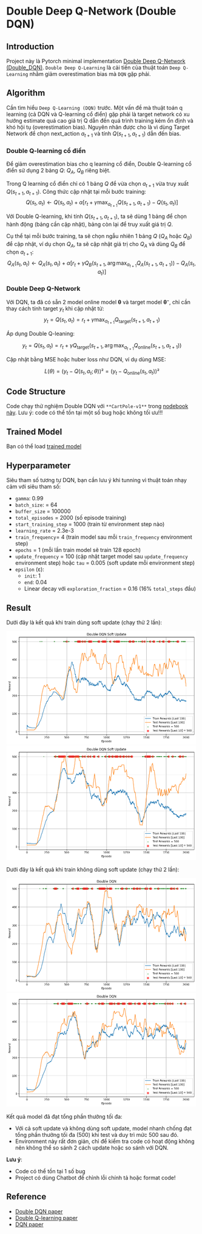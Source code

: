 # Double Deep Q-Network (Double DQN)

## Introduction

Project này là Pytorch minimal implementation [Double Deep Q-Network (Double_DQN)](https://arxiv.org/pdf/1509.06461). `Double Deep Q-Learning` là cải tiến của thuật toán `Deep Q-Learning` nhằm giảm overestimation bias mà `DQN` gặp phải.

## Algorithm

Cần tìm hiểu `Deep Q-Learning (DQN)` trước. Một vấn đề mà thuật toán q learning (cả DQN và Q-learning cổ điển) gặp phải là target network có xu hướng estimate quá cao giá trị Q dẫn đến quá trình training kém ổn định và khó hội tụ (overestimation bias). Nguyên nhân được cho là vì dùng Target Network để chọn next_action $a_{t+1}$ và tính $Q(s_{t+1}, a_{t+1})$ dẫn đến bias.

### Double Q-learning cổ điển
Để giảm overestimation bias cho q learning cổ điển, Double Q-learning cổ điển sử dụng 2 bảng $Q$: $Q_A$, $Q_B$ riêng biệt. 

Trong Q learning cổ điển chỉ có 1 bảng $Q$ để vừa chọn $a_{t+1}$ vừa truy xuất $Q(s_{t+1}, a_{t+1})$. Công thức cập nhật tại mỗi bước training:
$$
Q(s_t, a_t) \leftarrow Q(s_t, a_t) + \alpha \left[ r_t + \gamma \max_{a_{t+1}} Q(s_{t+1}, a_{t+1}) - Q(s_t, a_t) \right]
$$

Với Double Q-learning, khi tính $Q(s_{t+1}, a_{t+1})$, ta sẽ dùng 1 bảng để chọn hành động (bảng cần cập nhật), bảng còn lại để truy xuất giá trị $Q$.

Cụ thể tại mỗi bước training, ta sẽ chọn ngẫu nhiên 1 bảng $Q$ ($Q_A$ hoặc $Q_B$) để cập nhật, ví dụ chọn $Q_A$, ta sẽ cập nhật giá trị cho $Q_A$ và dùng $Q_B$ để chọn $a_{t+1}$:
$$
Q_A(s_t, a_t) \leftarrow Q_A(s_t, a_t) + \alpha \left[ r_t + \gamma Q_B(s_{t+1}, \arg\max_{a_{t+1}} Q_A(s_{t+1}, a_{t+1})) - Q_A(s_t, a_t) \right]
$$

### Double Deep Q-Network
Với DQN, ta đã có sẵn 2 model online model **θ** và target model **θ⁻**, chỉ cần thay cách tính target $y_t$ khi cập nhật từ:
$$
y_t = Q(s_t, a_t) = r_t + \gamma \max_{a_{t+1}} Q_{\text{target}}(s_{t+1}, a_{t+1})
$$

Áp dụng Double Q-leaning:

$$
y_t = Q(s_t, a_t) = r_t + \gamma Q_{\text{target}}\left(s_{t+1}, \arg\max_{a_{t+1}} Q_{\text{online}}(s_{t+1}, a_{t+1})\right)
$$

Cập nhật bằng MSE hoặc huber loss như DQN, ví dụ dùng MSE:

$$L(\theta) = (y_t - Q(s_t, a_t; \theta))² = (y_t - Q_{\text{online}}(s_t, a_t))²$$

## Code Structure

Code chạy thử nghiệm Double DQN với `**CartPole-v1**` trong [nodebook này](Double_DQN.ipynb). Lưu ý: code có thể tồn tại một số bug hoặc không tối ưu!!!

## Trained Model

Bạn có thể load [trained model](trained_model)

## Hyperparameter
Siêu tham số tương tự DQN, bạn cần lưu ý khi tunning vì thuật toán nhạy cảm với siêu tham số:
- `gamma`: 0.99
- `batch_size`: = 64
- `buffer_size` = 100000
- `total_episodes` = 2000 (số episode training)
- `start_training_step` = 1000 (train từ environment step nào)
- `learning_rate` = 2.3e-3
- `train_frequency`= 4 (train model sau mỗi `train_frequency` environment step)
- `epochs` = 1 (mỗi lần train model sẽ train 128 epoch)
- `update_frequency` = 100 (cập nhật target model sau `update_frequency` environment step) hoặc `tau` = 0.005 (soft update mỗi environment step)
- `epsilon` (ε):
    - `init`: 1
    - `end`: 0.04
    - Linear decay với `exploration_fraction` = 0.16 (16% `total_steps` đầu)

## Result

Dưới đây là kết quả khi train dùng soft update (chạy thử 2 lần):

<p float="left">
  <img src="figure/Double_DQN_soft_update1.png" alt="soft update" width="500" height="300"/>
  <img src="figure/Double_DQN_soft_update2.png" alt="no soft update" width="500" height="300"/>
</p>

Dưới đây là kết quả khi train không dùng soft update (chạy thử 2 lần):

<p float="left">
  <img src="figure/Double_DQN1.png" alt="soft update" width="500" height="300"/>
  <img src="figure/Double_DQN2.png" alt="no soft update" width="500" height="300"/>
</p>

Kết quả model đã đạt tổng phần thưởng tối đa:
- Với cả soft update và không dùng soft update, model nhanh chống đạt tổng phần thưởng tối đa (500) khi test và duy trì mức 500 sau đó.
- Environment này rất đơn giản, chỉ để kiểm tra code có hoạt động không nên không thể so sánh 2 cách update hoặc so sánh với DQN.

**Lưu ý**:
- Code có thể tồn tại 1 số bug
- Project có dùng Chatbot để chỉnh lỗi chính tả hoặc format code!

## Reference
- [Double DQN paper](https://arxiv.org/pdf/1509.06461)
- [Double Q-learning paper](https://proceedings.neurips.cc/paper_files/paper/2010/file/091d584fced301b442654dd8c23b3fc9-Paper.pdf)
- [DQN paper](https://arxiv.org/pdf/1312.5602)